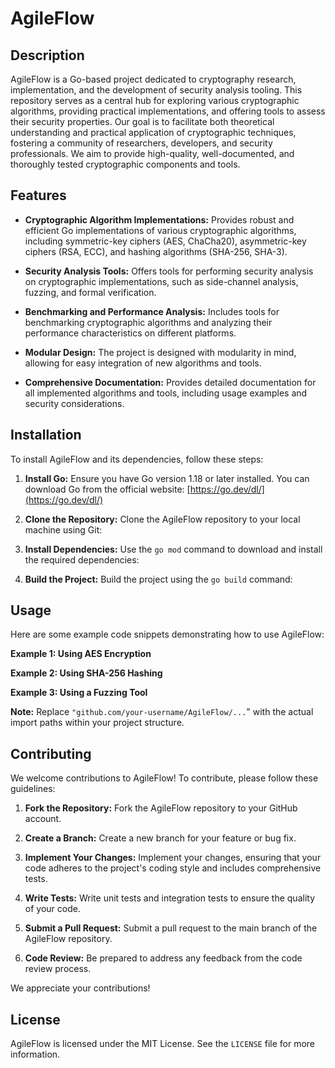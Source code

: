 # AgileFlow

## Description

AgileFlow is a Go-based project dedicated to cryptography research, implementation, and the development of security analysis tooling. This repository serves as a central hub for exploring various cryptographic algorithms, providing practical implementations, and offering tools to assess their security properties. Our goal is to facilitate both theoretical understanding and practical application of cryptographic techniques, fostering a community of researchers, developers, and security professionals. We aim to provide high-quality, well-documented, and thoroughly tested cryptographic components and tools.

## Features

*   **Cryptographic Algorithm Implementations:** Provides robust and efficient Go implementations of various cryptographic algorithms, including symmetric-key ciphers (AES, ChaCha20), asymmetric-key ciphers (RSA, ECC), and hashing algorithms (SHA-256, SHA-3).

*   **Security Analysis Tools:** Offers tools for performing security analysis on cryptographic implementations, such as side-channel analysis, fuzzing, and formal verification.

*   **Benchmarking and Performance Analysis:** Includes tools for benchmarking cryptographic algorithms and analyzing their performance characteristics on different platforms.

*   **Modular Design:** The project is designed with modularity in mind, allowing for easy integration of new algorithms and tools.

*   **Comprehensive Documentation:** Provides detailed documentation for all implemented algorithms and tools, including usage examples and security considerations.

## Installation

To install AgileFlow and its dependencies, follow these steps:

1.  **Install Go:** Ensure you have Go version 1.18 or later installed. You can download Go from the official website: [https://go.dev/dl/](https://go.dev/dl/)

2.  **Clone the Repository:** Clone the AgileFlow repository to your local machine using Git:
    

3.  **Install Dependencies:** Use the `go mod` command to download and install the required dependencies:
    

4.  **Build the Project:** Build the project using the `go build` command:
    

## Usage

Here are some example code snippets demonstrating how to use AgileFlow:

**Example 1: Using AES Encryption**



**Example 2: Using SHA-256 Hashing**



**Example 3: Using a Fuzzing Tool**



**Note:** Replace `"github.com/your-username/AgileFlow/...`" with the actual import paths within your project structure.

## Contributing

We welcome contributions to AgileFlow! To contribute, please follow these guidelines:

1.  **Fork the Repository:** Fork the AgileFlow repository to your GitHub account.

2.  **Create a Branch:** Create a new branch for your feature or bug fix.

3.  **Implement Your Changes:** Implement your changes, ensuring that your code adheres to the project's coding style and includes comprehensive tests.

4.  **Write Tests:** Write unit tests and integration tests to ensure the quality of your code.

5.  **Submit a Pull Request:** Submit a pull request to the main branch of the AgileFlow repository.

6.  **Code Review:** Be prepared to address any feedback from the code review process.

We appreciate your contributions!

## License

AgileFlow is licensed under the MIT License. See the `LICENSE` file for more information.